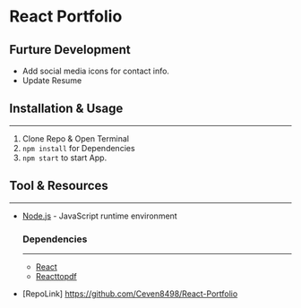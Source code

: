 
# React Portfolio

## Furture Development
* Add social media icons for contact info.
* Update Resume

## Installation & Usage
---
1. Clone Repo & Open Terminal
2. `npm install` for Dependencies
3. `npm start` to start App.


## Tool & Resources
---
* [Node.js](https://nodejs.org/en/) - JavaScript runtime environment
    ### Dependencies
    ---
    * [React](https://www.npmjs.com/package/react)
    * [Reacttopdf](https://www.npmjs.com/package/react-to-pdf)

* [RepoLink] https://github.com/Ceven8498/React-Portfolio